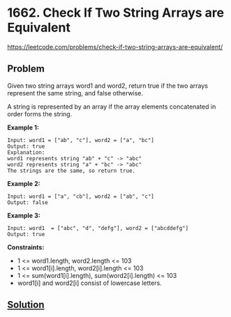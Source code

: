 # 1662. Check If Two String Arrays are Equivalent

https://leetcode.com/problems/check-if-two-string-arrays-are-equivalent/

## Problem

Given two string arrays word1 and word2, return true if the two arrays represent the same string, and false otherwise.

A string is represented by an array if the array elements concatenated in order forms the string.

**Example 1:**
```
Input: word1 = ["ab", "c"], word2 = ["a", "bc"]
Output: true
Explanation:
word1 represents string "ab" + "c" -> "abc"
word2 represents string "a" + "bc" -> "abc"
The strings are the same, so return true.
```

**Example 2:**
```
Input: word1 = ["a", "cb"], word2 = ["ab", "c"]
Output: false
```

**Example 3:**
```
Input: word1  = ["abc", "d", "defg"], word2 = ["abcddefg"]
Output: true
```

**Constraints:**
* 1 <= word1.length, word2.length <= 103
* 1 <= word1[i].length, word2[i].length <= 103
* 1 <= sum(word1[i].length), sum(word2[i].length) <= 103
* word1[i] and word2[i] consist of lowercase letters.

## [Solution](answer.py)
